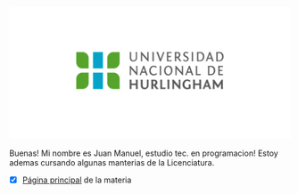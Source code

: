 ![Logo UNAHUR](./assets/UNAHUR.png)

Buenas!
Mi nombre es Juan Manuel, estudio tec. en programacion!
Estoy ademas cursando algunas manterias de la Licenciatura. 

- [x] [Página principal](https://obj1-unahur.github.io/) de la materia 

